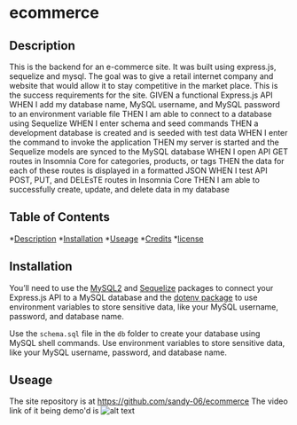 # ecommerce

## Description

This is the backend for an e-commerce site. It was built using express.js, sequelize and mysql. The goal was to give a retail internet company and website that would allow it to stay competitive in the market place. 
This is the success requirements for the site.
GIVEN a functional Express.js API
WHEN I add my database name, MySQL username, and MySQL password to an environment variable file
THEN I am able to connect to a database using Sequelize
WHEN I enter schema and seed commands
THEN a development database is created and is seeded with test data
WHEN I enter the command to invoke the application
THEN my server is started and the Sequelize models are synced to the MySQL database
WHEN I open API GET routes in Insomnia Core for categories, products, or tags
THEN the data for each of these routes is displayed in a formatted JSON
WHEN I test API POST, PUT, and DELEsTE routes in Insomnia Core
THEN I am able to successfully create, update, and delete data in my database

## Table of Contents
*[Description](#description)
*[Installation](#installation)
*[Useage](#useage)
*[Credits](#credits)
*[license](#license)

## Installation
You’ll need to use the [MySQL2](https://www.npmjs.com/package/mysql2) and [Sequelize](https://www.npmjs.com/package/sequelize) packages to connect your Express.js API to a MySQL database and the [dotenv package](https://www.npmjs.com/package/dotenv) to use environment variables to store sensitive data, like your MySQL username, password, and database name.

Use the `schema.sql` file in the `db` folder to create your database using MySQL shell commands. Use environment variables to store sensitive data, like your MySQL username, password, and database name.

## Useage
The site repository is at https://github.com/sandy-06/ecommerce
The video link of it being demo'd is
![alt text]()
